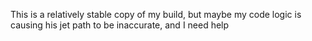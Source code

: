 This is a relatively stable copy of my build, but maybe my code logic is causing his jet path to be inaccurate, and I need help
